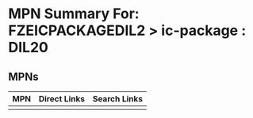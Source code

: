 



# MPN Summary For: FZEICPACKAGEDIL2 > ic-package : DIL20

## MPNs
  

|MPN|Direct Links|Search Links|
| :--- | :--- | :--- |
||||
